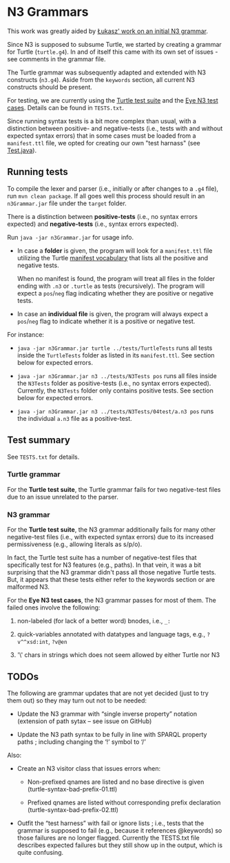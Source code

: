 # N3 Grammars

This work was greatly aided by [Łukasz' work on an initial N3 grammar](https://github.com/lszeremeta/n3).

Since N3 is supposed to subsume Turtle, we started by creating a grammar for Turtle (`turtle.g4`).
In and of itself this came with its own set of issues - see comments in the grammar file.

The Turtle grammar was subsequently adapted and extended with N3 constructs (`n3.g4`).
Aside from the `keywords` section, all current N3 constructs should be present.

For testing, we are currently using the [Turtle test suite](https://www.w3.org/2013/TurtleTests/) and the [Eye N3 test cases](http://eulersharp.sourceforge.net/).
Details can be found in `TESTS.txt`.

Since running syntax tests is a bit more complex than usual, with a distinction between positive- and negative-tests 
(i.e., tests with and without expected syntax errors) that in some cases must be loaded from a `manifest.ttl` file, 
we opted for creating our own "test harnass" (see [Test.java](https://github.com/w3c/N3/blob/master/grammar/src/main/java/test/Test.java)).


## Running tests

To compile the lexer and parser (i.e., initially or after changes to a `.g4` file), run `mvn clean package`. 
If all goes well this process should result in an `n3Grammar.jar` file under the `target` folder. 

There is a distinction between **positive-tests** (i.e., no syntax errors expected) and **negative-tests** (i.e., syntax errors expected).

Run `java -jar n3Grammar.jar` for usage info. 

- In case a **folder** is given, the program will look for a `manifest.ttl` file utilizing the Turtle [manifest vocabulary](https://www.w3.org/2013/TurtleTests/) that lists all the positive and negative tests.

    When no manifest is found, the program will treat all files in the folder ending with `.n3` or `.turtle` as tests (recursively). The program will expect a `pos`/`neg` flag indicating whether they are positive or negative tests.

- In case an **individual file** is given, the program will always expect a `pos`/`neg` flag to indicate whether it is a  positive or negative test.

For instance:

* `java -jar n3Grammar.jar turtle ../tests/TurtleTests` runs all tests inside the `TurtleTests` folder as listed in its `manifest.ttl`. See section below for expected errors.

* `java -jar n3Grammar.jar n3 ../tests/N3Tests pos` runs all files inside the `N3Tests` folder as positive-tests 
(i.e., no syntax errors expected). Currently, the `N3Tests` folder only contains positive tests. See section below for expected errors.

* `java -jar n3Grammar.jar n3 ../tests/N3Tests/04test/a.n3 pos` runs the individual `a.n3` file as a positive-test.



## Test summary
See `TESTS.txt` for details.

### Turtle grammar

For the **Turtle test suite**, the Turtle grammar fails for two negative-test files due to an issue unrelated to the parser.

### N3 grammar

For the **Turtle test suite**, the N3 grammar additionally fails for many other negative-test files (i.e., with expected syntax errors) due to its increased permissiveness (e.g., allowing literals as s/p/o).

In fact, the Turtle test suite has a number of negative-test files that specifically test for N3 features (e.g., paths). 
In that vein, it was a bit surprising that the N3 grammar didn't pass all those negative Turtle tests.
But, it appears that these tests either refer to the keywords section or are malformed N3.

For the **Eye N3 test cases**, the N3 grammar passes for most of them. The failed ones involve the following:

1. non-labeled (for lack of a better word) bnodes, i.e., `_:`

2. quick-variables annotated with datatypes and language tags, e.g., `?v^^xsd:int`, `?v@en` 

3. '\\' chars in strings which does not seem allowed by either Turtle nor N3


## TODOs

The following are grammar updates that are not yet decided (just to try them out) so they may turn out not to be needed:

-	Update the N3 grammar with “single inverse property” notation (extension of path sytax – see issue on GitHub)

-	Update the N3 path syntax to be fully in line with SPARQL property paths ; including changing the ‘!’ symbol to ‘/’

Also:

-	Create an N3 visitor class that issues errors when:

    - Non-prefixed qnames are listed and no base directive is given (turtle-syntax-bad-prefix-01.ttl)

    - Prefixed qnames are listed without corresponding prefix declaration (turtle-syntax-bad-prefix-02.ttl)

-	Outfit the “test harness” with fail or ignore lists ; i.e., tests that the grammar is supposed to fail (e.g., because it references @keywords) so those failures are no longer flagged. Currently the TESTS.txt file describes expected failures but they still show up in the output, which is quite confusing.
